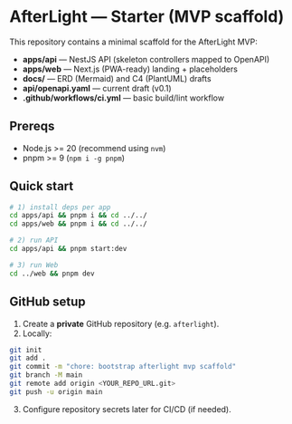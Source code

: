 # AfterLight — Starter (MVP scaffold)

This repository contains a minimal scaffold for the AfterLight MVP:
- **apps/api** — NestJS API (skeleton controllers mapped to OpenAPI)
- **apps/web** — Next.js (PWA-ready) landing + placeholders
- **docs/** — ERD (Mermaid) and C4 (PlantUML) drafts
- **api/openapi.yaml** — current draft (v0.1)
- **.github/workflows/ci.yml** — basic build/lint workflow

## Prereqs
- Node.js >= 20 (recommend using `nvm`)
- pnpm >= 9 (`npm i -g pnpm`)

## Quick start
```bash
# 1) install deps per app
cd apps/api && pnpm i && cd ../../
cd apps/web && pnpm i && cd ../../

# 2) run API
cd apps/api && pnpm start:dev

# 3) run Web
cd ../web && pnpm dev
```

## GitHub setup
1. Create a **private** GitHub repository (e.g. `afterlight`).
2. Locally:
```bash
git init
git add .
git commit -m "chore: bootstrap afterlight mvp scaffold"
git branch -M main
git remote add origin <YOUR_REPO_URL.git>
git push -u origin main
```
3. Configure repository secrets later for CI/CD (if needed).
